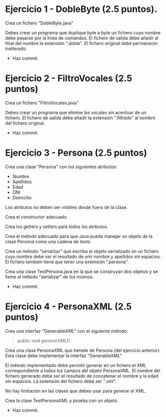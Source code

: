 # Ejercicio 1 - DobleByte (2.5 puntos).

Crea un fichero "DobleByte.java"

Debes crear un programa que duplique byte a byte un fichero cuyo nombre debe pasarse por la línea de comandos. El fichero de salida debe añadir al final del nombre la extensión ".doble". El fichero original debe permanecer inalterado.

* Haz commit.

# Ejercicio 2 - FiltroVocales (2.5 puntos)

Crea un fichero "FiltroVocales.java"

Debes crear un programa que elimine las vocales sin acentuar de un fichero. El fichero de salida debe añadir la extensión ".filtrado" al nombre del fichero original.

* Haz commit.

# Ejercicio 3 - Persona (2.5 puntos)

Crea una clase "Persona" con los siguientes atributos:

* Nombre
* Apellidos
* Edad
* DNI
* Domicilio

Los atributos no deben ser visibles desde fuera de la clase.

Crea el constructor adecuado.

Crea los getters y setters para todos los atributos.

Crea el método adecuado para que Java pueda manejar un objeto de la clase Persona como una cadena de texto.

Crea un método "serializar" que escriba el objeto serializado en un fichero cuyo nombre debe ser el resultado de unir nombre y apellidos sin espacios. El fichero también tiene que tener una extensión ".persona".

Crea una clase TestPersona.java en la que se construyan dos objetos y se llame al método "serializar" de los mismos.

* Haz commit.

# Ejercicio 4 - PersonaXML (2.5 puntos)

Crea una interfaz "GenerableXML" con el siguiente método:

> public void generarXML()

Crea una clase PersonaXML que herede de Persona (del ejercicio anterior). Esta clase debe implementar la interfaz "GenerableXML"

El método implementado debe permitir generar en un fichero el XML correspondiente a todos los campos del objeto PersonaXML. El nombre del fichero generado debe ser el resultado de concatenar el nombre y la edad sin espacios. La extensión del fichero debe ser ".xml".

No hay limitación en las clases que debes usar para generar el XML.

Crea la clase TestPersonaXML y prueba con un objeto.

* Haz commit.
